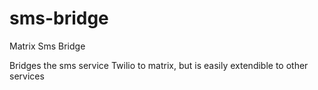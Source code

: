 # sms-bridge
Matrix Sms Bridge

Bridges the sms service Twilio to matrix, but is easily extendible to other services
